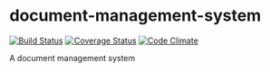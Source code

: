 # document-management-system
[![Build Status](https://travis-ci.org/andela-uenabulele/document-management-system.svg?branch=master)](https://travis-ci.org/andela-uenabulele/document-management-system)
[![Coverage Status](https://coveralls.io/repos/github/andela-uenabulele/document-management-system/badge.svg?branch=master)](https://coveralls.io/github/andela-uenabulele/document-management-system?branch=master)
[![Code Climate](https://codeclimate.com/github/andela-uenabulele/document-management-system/badges/gpa.svg)](https://codeclimate.com/github/andela-uenabulele/document-management-system)

A document management system
